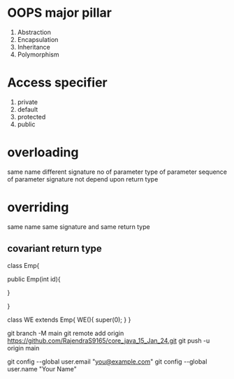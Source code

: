 # OOPS major pillar
1. Abstraction
2. Encapsulation
3. Inheritance
4. Polymorphism


# Access specifier
1. private
2. default
3. protected
4. public



# overloading
  same name different signature
  no of parameter
  type of parameter
  sequence of parameter
  signature not depend upon return type

# overriding
  same name same signature and same return type

## covariant return type




class Emp{

  public Emp(int id){

  }

}

class WE extends Emp{
  WE(){
    super(0);
  }
}




















































































git branch -M main
git remote add origin https://github.com/RajendraS9165/core_java_15_Jan_24.git
git push -u origin main

  git config --global user.email "you@example.com"
  git config --global user.name "Your Name"
